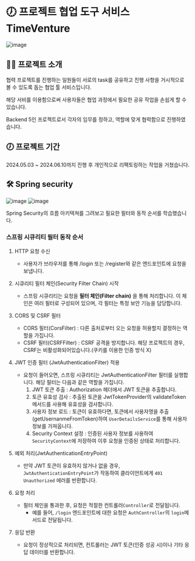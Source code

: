 # 🕖 프로젝트 협업 도구 서비스 TimeVenture
![image](https://github.com/user-attachments/assets/16e73bb0-dc0e-46d4-bee7-86f7842eaa72)

## 👨‍💻 프로젝트 소개
협력 프로젝트를 진행하는 일원들이 서로의 task를 공유하고 진행 사항을 거시적으로 볼 수 있도록 돕는 협업 툴 서비스입니다.

해당 서비를 이용함으로써 사용자들은 협업 과정에서 필요한 공유 작업을 손쉽게 할 수 있습니다.

Backend 5인 프로젝트로서 각자의 임무를 정하고, 역할에 맞게 협력함으로 진행하였습니다.

## 🕖 프로젝트 기간

2024.05.03 ~ 2024.06.10까지 진행 후 개인적으로 리팩토링하는 작업을 거쳤습니다.

## 🛠️ Spring security
![image](https://github.com/user-attachments/assets/0110af53-2468-4510-a42e-65d63e82afd9)
![image](https://github.com/user-attachments/assets/ed6d502f-9b1a-49f7-ac9a-db89283b7f05)

Spring Security의 흐름 아키텍쳐를 그려보고 필요한 필터와 동작 순서를 학습했습니다.

### 스프링 시큐리티 필터 동작 순서
  1. HTTP 요청 수신
     + 사용자가 브라우저를 통해 /login 또는 /register와 같은 엔드포인트에 요청을 보냅니다.
       
  2. 시큐리티 필터 체인(Security Filter Chain) 시작
     + 스프링 시큐리티는 요청을 **필터 체인(Filter chain)** 을 통해 처리합니다.
       이 체인은 여러 필터로 구성되어 있으며, 각 필터는 특정 보안 기능을 담당합니다.
  
  3. CORS 및 CSRF 필터
     + CORS 필터(CorsFilter) : 다른 출처로부터 오는 요청을 허용할지 결정하는 역할을 가집니다.
     + CSRF 필터(CSRFFilter) : CSRF 공격을 방지합니다. 해당 프로젝트의 경우, CSRF는 비활성화되어있습니다.(쿠키를 이용한 인증 방식 X)
  
  4. JWT 인증 필터 (JwtAuthenticationFilter) 적용
     + 요청이 들어오면, 스프링 시큐리티는 JwtAuthenticationFilter 필터를 실행합니다. 해당 필터는 다음과 같은 역할을 가집니다.
       1) JWT 토큰 추출 : Authorization 헤더에서 JWT 토큰을 추출합니다.
       2) 토큰 유효성 검사 : 추출된 토큰을 JwtTokenProvider의 validateToken 메서드를 사용해 유효성을 검사합니다.
       3) 사용자 정보 로드 : 토큰이 유효하다면, 토큰에서 사용자명을 추출(getUsernanmeFromToken)하여 `UserDetailsService`를 통해 사용자 정보를 가져옵니다.
       4) Security Context 설정 : 인증된 사용자 정보를 사용하여 `SecurityContext`에 저장하여 이후 요청을 인증된 상태로 처리합니다.

  5. 예외 처리(JwtAuthenticationEntryPoint)
     + 만약 JWT 토큰이 유효하지 않거나 없을 경우, `JwtAuthenticationEntryPoint`가 작동하여 클라이언트에게 `401 Unauthorized` 에러를 반환합니다.

  6. 요청 처리
     + 필터 체인을 통과한 후, 요청은 적절한 컨트롤러`Controller`로 전달됩니다.
       + 예를 들어, `/login` 엔드포인트에 대한 요청은 `AuthController`의 `login`메서드로 전달됩니다.

  7. 응답 반환
     + 요청이 정상적으로 처리되면, 컨트롤러는 JWT 토큰(인증 성공 시)이나 기타 응답 데이터를 반환합니다.
